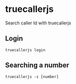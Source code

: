 # truecallerjs
Search caller Id with truecallerjs

## Login

```
truecallerjs login
```

## Searching a number

```
truecallerjs -s [number]
```

